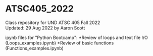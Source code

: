 # ATSC405_2022

Class repository for UND ATSC 405 Fall 2022<br>Updated: 29 Aug 2022 by Aaron Scott

ipynb files for "Python Bootcamp": 
  *Review of loops and text file I/O (Loops_examples.ipynb)
  *Review of basic functions (Functions_examples.ipynb)




